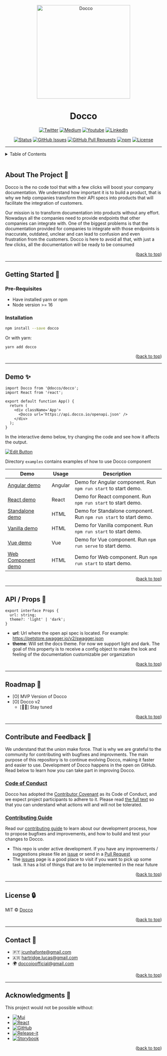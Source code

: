 <!-- Back to the toop --->
<a name="readme-top"></a>

<p align="center">
 <img src="https://avatars.githubusercontent.com/u/115881080?s=400&u=d3a86c9770bb0171f2db7e5393a820de88e3eb3a&v=4" height="300px" width: 50% alt="Docco"></a>
</p>

<h1 align="center">Docco</h1>

<div align="center">

  [![Twitter][Twitter]][Twitter-url]
  [![Medium][Medium]][Medium-url]
  [![Youtube][Youtube]][Youtube-url]
  [![LinkedIn][LinkedIn]][LinkedIn-url]

  [![Status][Status]]()
  [![GitHub Issues][GitHub-issues]][GitHub-issues-url]
  [![GitHub Pull Requests][GitHub-pr]][Github-pr-url]
  [![npm][npm]][npm-url]
  [![License][License]][License-url]

</div>

---


<!-- TABLE OF CONTENTS -->
<details>
  <summary>Table of Contents</summary>
  <ol>
    <li>
      <a href="#about-the-project">About The Project</a>
    </li>
    <li>
      <a href="#getting-started">Getting Started</a>
      <ul>
        <li><a href="#pre-requisites">Pre Requisites</a></li>
        <li><a href="#installation">Installation</a></li>
      </ul>
    </li>
    <li><a href="#demo">Demo</a></li>
    <li><a href="#api-props">API and props</a></li>
    <li><a href="#roadmap">Roadmap</a></li>
    <li><a href="#contribute">Contribute</a></li>
    <li><a href="#license">License</a></li>
    <li><a href="#contact">Contact</a></li>
    <li><a href="#acknowledgements">Acknowledgements</a></li>
  </ol>
</details>

</br>

<!-- ABOUT THE PROJECT -->
## About The Project 📝

Docco is the no code tool that with a few clicks will boost your company documentation. We understand how important it is to build a product, that is why we help companies transform their API specs into products that will facilitate the integration of customers.

Our mission is to transform documentation into products without any effort. Nowadays all the companies need to provide endpoints that other companies can integrate with. One of the biggest problems is that the documentation provided for companies to integrate with those endpoints is inaccurate, outdated, unclear and can lead to confusion and even frustration from the customers. Docco is here to avoid all that, with just a few clicks, all the documentation will be ready to be consumed

<p align="right">(<a href="#readme-top">back to top</a>)</p>

---
<!-- GETTING STARTED -->
## Getting Started 🚀

<!-- PRE--REQUISITES -->
### Pre-Requisites <a name = "pre-requisites"></a>

* Have installed yarn or npm
* Node version >= 16

<!-- INSTALLATION -->
### Installation <a name = "installation"></a>

```bash
npm install --save docco
```

Or with yarn:

```bash
yarn add docco
```

<p align="right">(<a href="#readme-top">back to top</a>)</p>

---

<!-- DEMO -->
## Demo ✨ <a name = "demo"></a>

```tsx
import Docco from '@docco/docco';
import React from 'react';

export default function App() {
  return (
    <div className='App'>
      <Docco url='https://api.docco.io/openapi.json' />
    </div>
  );
}

```

In the interactive demo below, try changing the code and see how it affects the output.

[![Edit Button](https://codesandbox.io/static/img/play-codesandbox.svg)](https://codesandbox.io/s/docco-docco-react-wwl68t)


Directory `examples` contains examples of how to use Docco component

| Demo                                     | Usage   | Description                                                       |
| ---------------------------------------- | ------- | ----------------------------------------------------------------- |
| [Angular demo](./examples/angular/)      | Angular | Demo for Angular component. Run `npm run start` to start demo.    |
| [React demo](./examples/react/)          | React   | Demo for React component. Run `npm run start` to start demo.      |
| [Standalone demo](./examples/standalone/)| HTML    | Demo for Standalone component. Run `npm run start` to start demo. |
| [Vanilla demo](./examples/vanilla/)      | HTML    | Demo for Vanilla component. Run `npm run start` to start demo.    |
| [Vue demo](./examples/vue/)              | Vue     | Demo for Vue component. Run `npm run serve` to start demo.        |
| [Web Component demo](./examples/wc/)     | HTML    | Demo for Web component. Run `npm run start` to start demo.        |


<p align="right">(<a href="#readme-top">back to top</a>)</p>

---
<!-- API AND PROPS -->
## API / Props 🧪 <a name = "api-props"></a>

```tsx
export interface Props {
  url: string;
  theme?: 'light' | 'dark';
}

```
- **url**: Url where the open api spec is located. For example: https://petstore.swagger.io/v2/swagger.json
- **theme**: Will set the docs theme. For now we support light and dark. The goal of this property is to receive a config object to make the look and feeling of the documentation customizable per organization

<p align="right">(<a href="#readme-top">back to top</a>)</p>

---
<!-- ROADMAP -->
## Roadmap 📍 <a name = "roadmap"></a>

- [O] MVP Version of Docco
- [O] Docco v2
  - [🤫😶] Stay tuned

<p align="right">(<a href="#readme-top">back to top</a>)</p>

---
<!-- CONTRIBUTE AND FEEDBACK -->
## Contribute and Feedback 🤝 <a name = "contribute"></a>

We understand that the union make force. That is why we are grateful to the community for contributing with bugfixes and improvments. The main purpose of this repository is to continue evolving Docco, making it faster and easier to use. Development of Docco happens in the open on GitHub. Read below to learn how you can take part in improving Docco.

### [Code of Conduct](./CODE_OF_CONDUCT.md)

Docco has adopted the [Contributor Covenant](https://www.contributor-covenant.org/) as its Code of Conduct, and we expect project participants to adhere to it.
Please read [the full text](./CODE_OF_CONDUCT.md) so that you can understand what actions will and will not be tolerated.

### [Contributing Guide](./CONTRIBUTING.md)

Read our [contributing guide](./CONTRIBUTING.md) to learn about our development process, how to propose bugfixes and improvements, and how to build and test your changes to Docco.

- This repo is under active development. If you have any improvements / suggestions please file an [issue](https://github.com/doccoio/docco-mono/issues/new/choose) or send in a [Pull Request](https://github.com/doccoio/docco-mono/pulls)
- The [issues](https://github.com/doccoio/docco-mono/issues/new/choose) page is a good place to visit if you want to pick up some task. It has a list of things that are to be implemented in the near future

<p align="right">(<a href="#readme-top">back to top</a>)</p>

---
<!-- LICENSE -->
## License 🔒

MIT © [Docco](https://github.com/doccoio)

<p align="right">(<a href="#readme-top">back to top</a>)</p>

---
<!-- Contact -->
## Contact 👻

- 🇵🇹 jcunhafonte@gmail.com
- 🇦🇷 hartridge.lucas@gmail.com
- 🌍 doccoioofficial@gmail.com

<p align="right">(<a href="#readme-top">back to top</a>)</p>

---
<!-- ACKNOWLEDGMENTS -->
## Acknowledgments 🙏

This project would not be possible without:

* [![Mui][Mui]][Mui-url]
* [![React][React.js]][React-url]
* [![GitHub][GitHub]][GitHub-url]
* [![Release-it][Release-it]][Release-it-url]
* [![Storybook][Storybook]][Storybook-url]

<p align="right">(<a href="#readme-top">back to top</a>)</p>

<!-- MARKDOWN LINKS & IMAGES -->
<!-- https://www.markdownguide.org/basic-syntax/#reference-style-links -->

[Twitter]: https://img.shields.io/badge/Twitter-1DA1F2?style=for-the-badge&logo=twitter&logoColor=white
[Twitter-url]: https://twitter.com/docco_io
[Medium]: https://img.shields.io/badge/Medium-12100E?style=for-the-badge&logo=medium&logoColor=white
[Medium-url]: https://medium.com/@doccoio/
[Youtube]: https://img.shields.io/badge/YouTube-FF0000?style=for-the-badge&logo=youtube&logoColor=white
[Youtube-url]: https://www.youtube.com/channel/UC0HesLLbsKAIYzOk8WRC5QQ
[LinkedIn]: https://img.shields.io/badge/LinkedIn-0077B5?style=for-the-badge&logo=linkedin&logoColor=white
[LinkedIn-url]: https://www.linkedin.com/company/doccoio
[Status]: https://img.shields.io/badge/status-active-success.svg
[GitHub-issues]: https://img.shields.io/github/issues/doccoio/docco
[Github-issues-url]: https://github.com/doccoio/docco/issues
[Github-pr]: https://img.shields.io/github/issues-pr/doccoio/docco
[Github-pr-url]: https://github.com/doccoio/docco/pulls
[npm]: https://img.shields.io/badge/package-npm-green.svg
[npm-url]: https://www.npmjs.com/package/docco
[License]: https://img.shields.io/badge/license-MIT-green.svg
[License-url]: https://opensource.org/licenses/MIT
[Mui]: https://img.shields.io/badge/MUI-000000?style=for-the-badge&logo=mui&logoColor=white&
[Mui-url]: https://github.com/mui/material-ui
[React.js]: https://img.shields.io/badge/React-20232A?style=for-the-badge&logo=react&logoColor=61DAFB
[React-url]: https://reactjs.org/
[Github]: https://img.shields.io/badge/github-%23121011.svg?style=for-the-badge&logo=github&logoColor=white
[Github-url]: https://github.com/
[Release-it]: https://img.shields.io/badge/release_it-%23121011.svg?style=for-the-badge&logo=semantic-release&color=red
[Release-it-url]: https://github.com/release-it/release-it
[Storybook]: https://img.shields.io/badge/storybook-%23121011.svg?style=for-the-badge&logo=storybook&color=purple
[Storybook-url]: https://github.com/release-it/release-it



